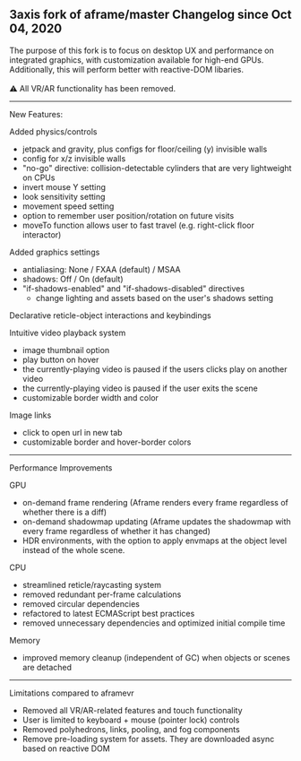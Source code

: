 3axis fork of aframe/master
Changelog since Oct 04, 2020
---------------------------------------------

The purpose of this fork is to focus on desktop UX and performance on integrated graphics, with customization available for high-end GPUs. Additionally, this will perform better with reactive-DOM libaries.<br><br>
⚠️ All VR/AR functionality has been removed.

---------------------------------------------
New Features:

Added physics/controls
- jetpack and gravity, plus configs for floor/ceiling (y) invisible walls
- config for x/z invisible walls
- "no-go" directive: collision-detectable cylinders that are very lightweight on CPUs
- invert mouse Y setting
- look sensitivity setting
- movement speed setting
- option to remember user position/rotation on future visits
- moveTo function allows user to fast travel (e.g. right-click floor interactor)

Added graphics settings
- antialiasing: None / FXAA (default) / MSAA
- shadows: Off / On (default)
- "if-shadows-enabled" and "if-shadows-disabled" directives
    - change lighting and assets based on the user's shadows setting

Declarative reticle-object interactions and keybindings

Intuitive video playback system
- image thumbnail option
- play button on hover
- the currently-playing video is paused if the users clicks play on another video
- the currently-playing video is paused if the user exits the scene
- customizable border width and color

Image links
- click to open url in new tab
- customizable border and hover-border colors

---------------------------------------------

Performance Improvements

GPU
- on-demand frame rendering (Aframe renders every frame regardless of whether there is a diff)
- on-demand shadowmap updating (Aframe updates the shadowmap with every frame regardless of whether it has changed)
- HDR environments, with the option to apply envmaps at the object level instead of the whole scene.

CPU
- streamlined reticle/raycasting system
- removed redundant per-frame calculations
- removed circular dependencies
- refactored to latest ECMAScript best practices
- removed unnecessary dependencies and optimized initial compile time

Memory
- improved memory cleanup (independent of GC) when objects or scenes are detached

---------------------------------------------

Limitations compared to aframevr
- Removed all VR/AR-related features and touch functionality
- User is limited to keyboard + mouse (pointer lock) controls
- Removed polyhedrons, links, pooling, and fog components
- Remove pre-loading system for assets. They are downloaded async based on reactive DOM
